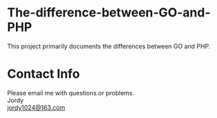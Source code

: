 # The-difference-between-GO-and-PHP
This project primarily documents the differences between GO and PHP.

# Contact Info
Please email me with questions or problems.    
Jordy    
jordy1024@163.com    




